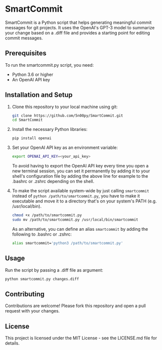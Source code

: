 # SmartCommit

SmartCommit is a Python script that helps generating meaningful commit
messages for git projects. It uses the OpenAI's GPT-3 model to summarize your 
change based on a .diff file and provides a starting point for editing commit
messages. 

## Prerequisites

To run the smartcommit.py script, you need:

- Python 3.6 or higher
- An OpenAI API key

## Installation and Setup

1. Clone this repository to your local machine using git:

    ```bash
    git clone https://github.com/5n00py/SmartCommit.git
    cd SmartCommit
    ```
    
2. Install the necessary Python libraries:

    ```bash
    pip install openai
    ```

3. Set your OpenAI API key as an environment variable:

    ```bash
    export OPENAI_API_KEY=<your_api_key>
    ```

    To avoid having to export the OpenAI API key every time you open a new
    terminal session, you can set it permanently by adding it to your shell's
    configuration file by adding the above line for example to the .bashrc or
    .zshrc depending on the shell.

4. To make the script available system-wide by just calling `smartcommit` instead 
of `python /path/to/smartcommit.py`, you have to make it executable and move it 
to a directory that's on your system's PATH (e.g. /usr/local/bin).

    ```bash
    chmod +x /path/to/smartcommit.py
    sudo mv /path/to/smartcommit.py /usr/local/bin/smartcommit
    ```

    As an alternative, you can define an alias `smartcommit` by adding the
    following to .bashrc or .zshrc:

    ```bash
    alias smartcommit='python3 /path/to/smartcommit.py'
    ```

## Usage

Run the script by passing a .diff file as argument:

```bash
python smartcommit.py changes.diff
```

## Contributing

Contributions are welcome! Please fork this repository and open a pull request
with your changes.

## License

This project is licensed under the MIT License - see the LICENSE.md file for
details.
